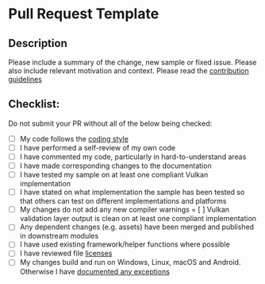 <!--
- Copyright (c) 2019, Arm Limited and Contributors
-
- SPDX-License-Identifier: Apache-2.0
-
- Licensed under the Apache License, Version 2.0 the "License";
- you may not use this file except in compliance with the License.
- You may obtain a copy of the License at
-
-     http://www.apache.org/licenses/LICENSE-2.0
-
- Unless required by applicable law or agreed to in writing, software
- distributed under the License is distributed on an "AS IS" BASIS,
- WITHOUT WARRANTIES OR CONDITIONS OF ANY KIND, either express or implied.
- See the License for the specific language governing permissions and
- limitations under the License.
-
-->

# Pull Request Template

## Description

Please include a summary of the change, new sample or fixed issue. Please also include relevant motivation and context.
Please read the [contribution guidelines](../CONTRIBUTING.md)

## Checklist:

Do not submit your PR without all of the below being checked:

- [ ] My code follows the [coding style](../CONTRIBUTING.md/#Code-Style)
- [ ] I have performed a self-review of my own code
- [ ] I have commented my code, particularly in hard-to-understand areas
- [ ] I have made corresponding changes to the documentation
- [ ] I have tested my sample on at least one compliant Vulkan implementation
- [ ] I have stated on what implementation the sample has been tested so that others can test on different implementations and platforms
- [ ] My changes do not add any new compiler warnings
= [ ] Vulkan validation layer output is clean on at least one compliant implementation
- [ ] Any dependent changes (e.g. assets) have been merged and published in downstream modules
- [ ] I have used existing framework/helper functions where possible
- [ ] I have reviewed file [licenses](../CONTRIBUTING.md/#Copyright-Notice-and-License-Template)
- [ ] My changes build and run on Windows, Linux, macOS and Android. Otherwise I have [documented any exceptions](../CONTRIBUTING.md/#General-Requirements)
